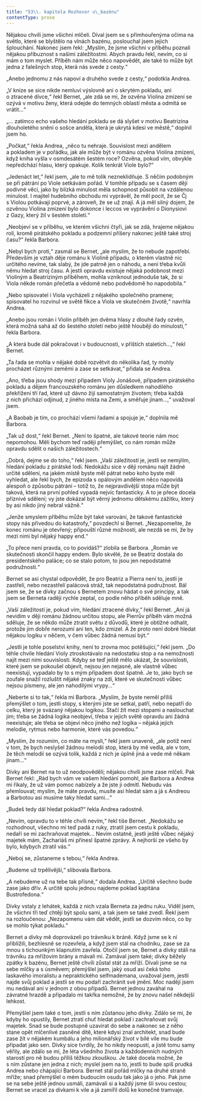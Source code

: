 ```yaml
---
title: "53\\. kapitola Rozhovor u\_bazénu"
contentType: prose
---
```


Nějakou chvíli jsme všichni mlčeli. Díval jsem se s přimhouřenýma očima na světlo, které se blyštělo na vlnách bazénu, poslouchal jsem jejich šplouchání. Nakonec jsem řekl: „Myslím, že jsme všichni v příběhu poznali nějakou příbuznost s našimi záležitostmi. Abych pravdu řekl, nevím, co si mám o tom myslet. Příběh nám může něco napovědět, ale také to může být jedna z falešných stop, která nás svede z cesty.“

„Anebo jednomu z nás napoví a druhého svede z cesty,“ podotkla Andrea.

„V knize se sice nikde nemluví výslovně ani o skrytém pokladu, ani o ztracené dívce,“ řekl Bernet, „ale zdá se mi, že ozvěna Violina zmizení se ozývá v motivu ženy, která odejde do temných oblastí města a odmítá se vrátit…“

„… zatímco echo vašeho hledání pokladu se dá slyšet v motivu Beatrizina dlouholetého snění o sošce anděla, která je ukrytá kdesi ve městě,“ doplnil jsem ho.

„Počkat,“ řekla Andrea, „něco tu nehraje. Souvislost mezi andělem a pokladem je v pořádku, jak ale může být v románu ozvěna Violina zmizení, když kniha vyšla v osmdesátém šestém roce? Ozvěna, pokud vím, obvykle nepředchází hlasu, který opakuje. Kolik tenkrát Viole bylo?“

„Jedenáct let,“ řekl jsem, „ale to mě tolik nezneklidňuje. S něčím podobným se při pátrání po Viole setkávám pořád. V tomhle případu se s časem dějí podivné věci, jako by blízká minulost měla schopnost působit na vzdálenou minulost. I majitel hudebního obchodu mi vyprávěl, že měl pocit, že se Čj s Violou potkávají poprvé, a zároveň, že se už znají. A já měl silný dojem, že ozvěnou Violina zmizení bylo dokonce i leccos ve vyprávění o Dionysiovi z Gazy, který žil v šestém století.“

„Neobjeví se v příběhu, ve kterém všichni čtyři, jak se zdá, hrajeme nějakou roli, kromě pirátského pokladu a podzemní příšery nakonec ještě také stroj času?“ řekla Barbora.

„Nebyl bych proti,“ zasmál se Bernet, „ale myslím, že to nebude zapotřebí. Především je vztah děje románu k Violině případu, o kterém vlastně nic určitého nevíme, tak slabý, že jde patrně jen o náhodu, a není třeba kvůli němu hledat stroj času. A jestli opravdu existuje nějaká podobnost mezi Violiným a Beatriziným příběhem, mohla vzniknout jednoduše tak, že si Viola někde román přečetla a vědomě nebo podvědomě ho napodobila.“

„Nebo spisovatel i Viola vycházeli z nějakého společného pramene; spisovatel ho rozvinul ve světě fikce a Viola ve skutečném životě,“ navrhla Andrea.

„Anebo jsou román i Violin příběh jen dvěma hlasy z dlouhé řady ozvěn, která možná sahá až do šestého století nebo ještě hlouběji do minulosti,“ řekla Barbora.

„A která bude dál pokračovat i v budoucnosti, v příštích staletích…,“ řekl Bernet.

„Ta řada se mohla v nějaké době rozvětvit do několika řad, ty mohly procházet různými zeměmi a zase se setkávat,“ přidala se Andrea.

„Ano, třeba jsou shody mezi případem Violy Jonášové, případem pirátského pokladu a dějem francouzského románu jen důsledkem nahodilého překřížení tří řad, které už dávno žijí samostatným životem; třeba každá z nich přichází odjinud, z jiného místa na Zemi, a směřuje jinam…,“ uvažoval jsem.

„A Baobab je tím, co prochází všemi řadami a spojuje je,“ doplnila mě Barbora.

„Tak už dost,“ řekl Bernet. „Není to špatné, ale takové teorie nám moc nepomohou. Měli bychom teď raději přemýšlet, co nám román může opravdu sdělit o našich záležitostech.“

„Dobrá, dejme se do toho,“ řekl jsem. „Vaší záležitostí je, jestli se nemýlím, hledání pokladu z pirátské lodi. Nedokážu sice v ději románu najít žádné určité sdělení, na jakém místě byste měl pátrat nebo koho byste měl vyhledat, ale řekl bych, že epizoda s opálovým andělem něco napovídá alespoň o způsobu pátrání – totiž to, že nejpravdivější stopa může být taková, která na první pohled vypadá nejvíc fantasticky. A to je přece docela příznivé sdělení; vy jste dokázal být věrný jednomu dětskému zážitku, který by asi nikdo jiný nebral vážně.“

„Jenže smyslem příběhu může být také varování, že takové fantastické stopy nás přivedou do katastrofy,“ povzdechl si Bernet. „Nezapomeňte, že konec románu je otevřený; připouští různé možnosti, ale nezdá se mi, že by mezi nimi byl nějaký happy end.“

„To přece není pravda, co to povídáš?“ zlobila se Barbora. „Román ve skutečnosti skončil happy endem. Bylo skvělé, že se Beatriz dostala do presidentského paláce; co se stalo potom, to jsou jen nepodstatné podružnosti.“

Bernet se asi chystal odpovědět, že pro Beatriz a Pierra není to, jestli je zastřelí, nebo nezastřelí palácová stráž, tak nepodstatná podružnost. Bál jsem se, že se dívky začnou s Bernetem znovu hádat o své principy, a tak jsem se Berneta raději rychle zeptal, co podle něho příběh sděluje mně.

„Vaší záležitostí je, pokud vím, hledání ztracené dívky,“ řekl Bernet. „Ani já nevidím v ději románu žádnou určitou stopu, ale Pierrův příběh vám možná sděluje, že se někdo může ztratit světu z důvodů, které je obtížné odhalit, protože jim dobře nerozumí ani ten, kdo zmizel. A že proto není dobré hledat nějakou logiku v něčem, v čem vůbec žádná nemusí být.“

„Jestli je tohle poselství knihy, není to zrovna moc potěšující,“ řekl jsem. „Do téhle chvíle hledání Violy ztroskotávalo na nedostatku stop a na nemožnosti najít mezi nimi souvislosti. Kdyby se teď ještě mělo ukázat, že souvislosti, které jsem se pokoušel objevit, nejsou jen nejasné, ale vlastně vůbec neexistují, vypadalo by to s mým případem dost špatně. Je to, jako bych se zoufale snažil rozluštit nějaké znaky na zdi, které ve skutečnosti vůbec nejsou písmeny, ale jen nahodilými vrypy…“

„Neberte si to tak,“ řekla mi Barbora. „Myslím, že byste neměl příliš přemýšlet o tom, jestli stopy, s kterými jste se setkal, patří, nebo nepatří do celku, který je svázaný nějakou logikou. Stačí žít mezi stopami a naslouchat jim; třeba se žádná logika neobjeví, třeba v jejich světě opravdu ani žádná neexistuje; ale třeba se objeví něco jiného než logika – nějaká jejich melodie, rytmus nebo harmonie, které vás povedou.“

„Myslím, že rozumím, co máte na mysli,“ řekl jsem unaveně, „ale potíž není v tom, že bych neslyšel žádnou melodii stop, která by mě vedla, ale v tom, že těch melodií se ozývá tolik, každá z nich je úplně jiná a vede mě někam jinam…“

Dívky ani Bernet na to už neodpověděli; nějakou chvíli jsme zase mlčeli. Pak Bernet řekl: „Rád bych vám ve vašem hledání pomohl, ale Barbora a Andrea mi říkaly, že už vám pomoc nabízely a že jste ji odmítl. Nebudu vás přemlouvat; myslím, že máte pravdu, musíte asi hledat sám a já s Andreou a Barbotou asi musíme taky hledat sami…“

„Budeš tedy dál hledat poklad?“ řekla Andrea radostně.

„Nevím, opravdu to v téhle chvíli nevím,“ řekl tiše Bernet. „Ne­dokážu se rozhodnout, všechno mi teď padá z ruky, ztratil jsem cestu k pokladu, nedaří se mi zachraňovat majetek… Nevím ostatně, jestli ještě vůbec nějaký majetek mám, Zachariáš mi přinesl špatné zprávy. A nejhorší ze všeho by bylo, kdybych ztratil vás.“

„Neboj se, zůstaneme s tebou,“ řekla Andrea.

„Budeme už trpělivější,“ slibovala Barbora.

„A nebudeme už na tebe tak přísné,“ dodala Andrea. „Určitě všechno bude zase jako dřív. A určitě spolu jednou najdeme poklad kapitána Bustrofedona.“

Dívky vstaly z lehátek, každá z nich vzala Berneta za jednu ruku. Viděl jsem, že všichni tři teď chtějí být spolu sami, a tak jsem se také zvedl. Řekl jsem na rozloučenou: „Nezapomenu vám dát vědět, jestli se dozvím něco, co by se mohlo týkat pokladu.“

Bernet a dívky mě doprovázeli po trávníku k bráně. Když jsme se k ní přiblížili, bezhlesně se rozevřela, a když jsem stál na chodníku, zase se za mnou s tichounkým klapnutím zavřela. Otočil jsem se, Bernet a dívky stáli na trávníku za mřížovím brány a mávali mi. Zamával jsem také; dívky běžely zpátky k bazénu, Bernet ještě chvíli zůstal stát za mříží. Dívali jsme se na sebe mlčky a s úsměvem; přemýšlel jsem, jaký osud asi čeká toho laskavého imoralistu a nepraktického selfmademana, uvažoval jsem, jestli najde svůj poklad a jestli se mu podaří zachránit své jmění. Moc nadějí jsem mu nedával ani v jednom z obou případů. Bernet jednou zaváhal na závratné hrazdě a připadalo mi takřka nemožné, že by znovu našel někdejší lehkost.

Přemýšlel jsem také o tom, jestli s ním zůstanou jeho dívky. Zdálo se mi, že kdyby ho opustily, Bernet ztratí chuť hledat poklad i zachraňovat svůj majetek. Snad se bude postupně uzavírat do sebe a nakonec se z něho stane opět mlčenlivé zasněné dítě, které kdysi znal architekt, snad bude zase žít v nějakém kumbálu a jeho milionářský život v bílé vile mu bude připadat jako sen. Dívky sice tvrdily, že ho nikdy neopustí, a jistě tomu samy věřily, ale zdálo se mi, že léta všedního života a každodenních nudných starostí pro ně budou příliš těžkou zkouškou. Je také docela možné, že s ním zůstane jen jedna z nich; myslel jsem na to, jestli to bude spíš prudká Andrea nebo chápající Barbora. Bernet stál pořád mlčky na druhé straně mříže; snad přemýšlel o mém budoucím osudu tak jako já o jeho. Pak jsme se na sebe ještě jednou usmáli, zamávali si a každý jsme šli svou cestou; Bernet se vracel za dívkami k vile a já zamířil dolů ke konečné tramvaje.
